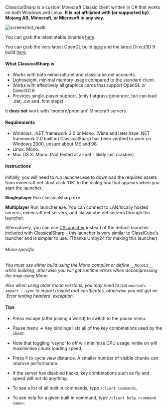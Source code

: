 ClassicalSharp is a custom Minecraft Classic client written in C# that works on both Windows and Linux.
**It is not affiliated with (or supported by) Mojang AB, Minecraft, or Microsoft in any way.**

![screenshot_realb](https://cloud.githubusercontent.com/assets/6509348/10686634/c3a01074-79b1-11e5-816b-2e3a0d8ffeee.png)

You can grab the latest stable binaries [here](https://github.com/UnknownShadow200/ClassicalSharp/releases).

You can grab the very latest OpenGL build [here](http://cs.classicube.net/latest.zip) and the latest Direct3D 9 build [here](http://cs.classicube.net/latest.DirectX.zip).

#### What ClassicalSharp is
* Works with both minecraft.net and classicube.net accounts.
* Lightweight, minimal memory usage compared to the standard client.
* Works with effectively all graphics cards that support OpenGL or Direct3D 9.
* Provides single-player support. (only flatgrass generator, but can load .dat, .cw and .fcm maps)

It **does not** work with 'modern/premium' Minecraft servers.

#### Requirements
* Windows: .NET framework 2.0 or Mono. (Vista and later have .NET framework 2.0 built in)
ClassicalSharp has been verified to work on Windows 2000, unsure about ME and 98.
* Linux: Mono.
* Mac OS X: Mono. (Not tested at all yet - likely just crashes)

#### Instructions
Initially, you will need to run launcher.exe to download the required assets from minecraft.net. 
Just click 'OK' to the dialog box that appears when you start the launcher.

**Singleplayer**
Run classicalsharp.exe.

**Multiplayer**
Run launcher.exe. You can connect to LAN/locally hosted servers, minecraft.net servers, and classicube.net servers through the launcher.

Alternatively, you can use [CSLauncher](https://github.com/umby24/CSLauncher/releases) instead of the default launcher included with ClassicalSharp - 
this launcher is very similar to ClassiCube's launcher and is simpler to use. (Thanks Umby24 for making this launcher)

###### *Mono specific*
*You must use either build using the Mono compiler or define `__MonoCS__` when building, otherwise you will get runtime errors when decompressing the map using Mono.*

*Also when using older mono versions, you may need to run `mozroots --import --sync` to import trusted root certificates, otherwise you will get an 'Error writing headers' exception.*

#### Tips
* Press escape (after joining a world) to switch to the pause menu.
* Pause menu -> Key bindings lists all of the key combinations used by the client. 
* Note that toggling 'vsync' to off will minimise CPU usage, while on will maximimise chunk loading speed.
* Press F to cycle view distance. A smaller number of visible chunks can improve performance.

* If the server has disabled hacks, key combinations such as fly and speed will not do anything.
* To see a list of all built in commands, type `/client commands`.
* To see help for a given built in command, type `/client help <command name>`.